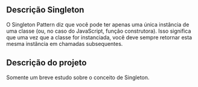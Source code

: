 ## Descrição Singleton

O Singleton Pattern diz que você pode ter apenas uma única instância de uma classe (ou, no caso do JavaScript, função construtora). Isso significa que uma vez que a classe for instanciada, você deve sempre retornar esta mesma instância em chamadas subsequentes.

## Descrição do projeto

Somente um breve estudo sobre o conceito de Singleton.